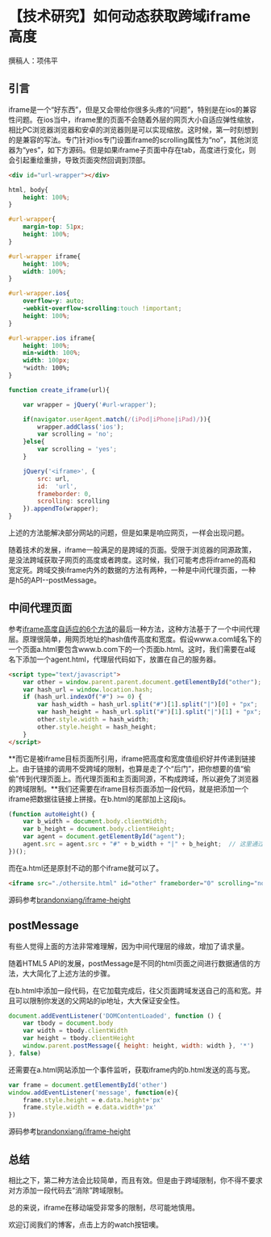 # 【技术研究】如何动态获取跨域iframe高度

撰稿人：项伟平

## 引言

iframe是一个“好东西”，但是又会带给你很多头疼的“问题”，特别是在ios的兼容性问题。在ios当中，iframe里的页面不会随着外层的网页大小自适应弹性缩放，相比PC浏览器浏览器和安卓的浏览器则是可以实现缩放。这时候，第一时刻想到的是兼容的写法。专门针对ios专门设置iframe的scrolling属性为“no”，其他浏览器为“yes”，如下方源码。但是如果iframe子页面中存在tab，高度进行变化，则会引起重绘重排，导致页面突然回调到顶部。

```html
<div id="url-wrapper"></div>
```

```css
html, body{
    height: 100%;
}

#url-wrapper{
    margin-top: 51px;
    height: 100%;
}

#url-wrapper iframe{
    height: 100%;
    width: 100%;
}

#url-wrapper.ios{
    overflow-y: auto;
    -webkit-overflow-scrolling:touch !important;
    height: 100%;
}

#url-wrapper.ios iframe{
    height: 100%;
    min-width: 100%;
    width: 100px;
    *width: 100%;
}
```

```javascript
function create_iframe(url){

    var wrapper = jQuery('#url-wrapper');

    if(navigator.userAgent.match(/(iPod|iPhone|iPad)/)){
        wrapper.addClass('ios');
        var scrolling = 'no';
    }else{
        var scrolling = 'yes';
    }

    jQuery('<iframe>', {
        src: url,
        id:  'url',
        frameborder: 0,
        scrolling: scrolling
    }).appendTo(wrapper);
}
```

上述的方法能解决部分网站的问题，但是如果是响应网页，一样会出现问题。

随着技术的发展，iframe一般满足的是跨域的页面。受限于浏览器的同源政策，是没法跨域获取子网页的高度或者跨度。这时候，我们可能考虑将iframe的高和宽定死。跨域交换iframe内外的数据的方法有两种，一种是中间代理页面，一种是h5的API--postMessage。

## 中间代理页面

参考[iframe高度自适应的6个方法](http://caibaojian.com/iframe-adjust-content-height.html)的最后一种方法，这种方法基于了一个中间代理层。原理很简单，用网页地址的hash值传高度和宽度。假设www.a.com域名下的一个页面a.html要包含www.b.com下的一个页面b.html。这时，我们需要在a域名下添加一个agent.html，代理层代码如下，放置在自己的服务器。

```html
<script type="text/javascript">
    var other = window.parent.parent.document.getElementById("other");
    var hash_url = window.location.hash;
    if (hash_url.indexOf("#") >= 0) {
        var hash_width = hash_url.split("#")[1].split("|")[0] + "px";
        var hash_height = hash_url.split("#")[1].split("|")[1] + "px";
        other.style.width = hash_width;
        other.style.height = hash_height;
    }
</script>
```

**而它是被iframe目标页面所引用，iframe把高度和宽度值组织好并传递到链接上。由于链接的调用不受跨域的限制，也算是走了个“后门”，把你想要的值“偷偷”传到代理页面上。而代理页面和主页面同源，不构成跨域，所以避免了浏览器的跨域限制。**我们还需要在iframe目标页面添加一段代码，就是把添加一个iframe把数据往链接上拼接。在b.html的尾部加上这段js。

```javascript
(function autoHeight() {
    var b_width = document.body.clientWidth;
    var b_height = document.body.clientHeight;
    var agent = document.getElementById("agent");
    agent.src = agent.src + "#" + b_width + "|" + b_height;  // 这里通过hash传递b.htm的宽高
})();
```

而在a.html还是原封不动的那个iframe就可以了。

```html
<iframe src="./othersite.html" id="other" frameborder="0" scrolling="no" style="border:0px;"></iframe>
```

源码参考[brandonxiang/iframe-height](https://github.com/brandonxiang/iframe-height/tree/master/agent)

## postMessage

有些人觉得上面的方法非常难理解，因为中间代理层的缘故，增加了请求量。

随着HTML5 API的发展，postMessage是不同的html页面之间进行数据通信的方法，大大简化了上述方法的步骤。

在b.html中添加一段代码，在它加载完成后，往父页面跨域发送自己的高和宽。并且可以限制你发送的父网站的ip地址，大大保证安全性。

```javascript
document.addEventListener('DOMContentLoaded', function () {
    var tbody = document.body
    var width = tbody.clientWidth
    var height = tbody.clientHeight
    window.parent.postMessage({ height: height, width: width }, '*')
}, false)
```

还需要在a.html网站添加一个事件监听，获取iframe内的b.html发送的高与宽。

```javascript
var frame = document.getElementById('other')
window.addEventListener('message', function(e){
    frame.style.height = e.data.height+'px'
    frame.style.width = e.data.width+'px'
})
```

源码参考[brandonxiang/iframe-height](https://github.com/brandonxiang/iframe-height/tree/master/postmessage)

## 总结

相比之下，第二种方法会比较简单，而且有效。但是由于跨域限制，你不得不要求对方添加一段代码去“消除”跨域限制。

总的来说，iframe在移动端受非常多的限制，尽可能地慎用。

欢迎订阅我们的博客，点击上方的watch按钮噢。
